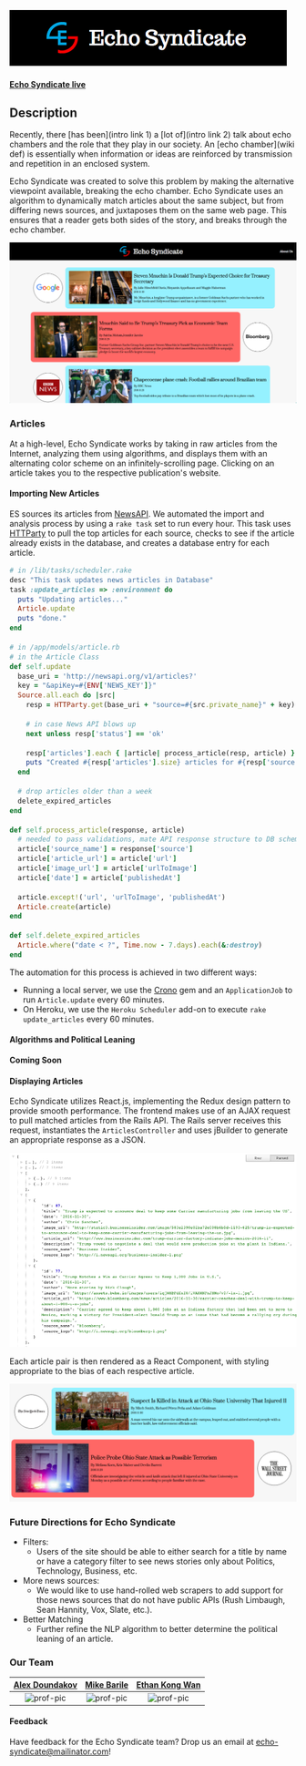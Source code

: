 ![header](/docs/screenshots/header.png)

#### [Echo Syndicate live](www.echosyndicate.com)

## Description

Recently, there [has been](intro link 1) a [lot of](intro link 2) talk about echo chambers and the role that they play in our society. An [echo chamber](wiki def) is essentially when information or ideas are reinforced by transmission and repetition in an enclosed system.

Echo Syndicate was created to solve this problem by making the alternative viewpoint available, breaking the echo chamber. Echo Syndicate uses an algorithm to dynamically match articles about the same subject, but from differing news sources, and juxtaposes them on the same web page. This ensures that a reader gets both sides of the story, and breaks through the echo chamber.

![landing page](docs/screenshots/landing_page.png)

[intro link 1]: https://www.wired.com/2016/06/facebook-embraces-news-feed-echo-chamber/
[intro link 2]: https://www.wired.com/2016/11/filter-bubble-destroying-democracy/
[wiki def]: https://en.wikipedia.org/wiki/Echo_chamber_(media)

### Articles

At a high-level, Echo Syndicate works by taking in raw articles from the Internet, analyzing them using algorithms, and displays them with an alternating color scheme on an infinitely-scrolling page. Clicking on an article takes you to the respective publication's website.


#### Importing New Articles

ES sources its articles from [NewsAPI](www.newsapi.org). We automated the import and analysis process by using a `rake task` set to run every hour. This task uses [HTTParty](https://github.com/jnunemaker/httparty) to pull the top articles for each source, checks to see if the article already exists in the database, and creates a database entry for each article.

```Ruby
# in /lib/tasks/scheduler.rake
desc "This task updates news articles in Database"
task :update_articles => :environment do
  puts "Updating articles..."
  Article.update
  puts "done."
end

# in /app/models/article.rb
# in the Article Class
def self.update
  base_uri = 'http://newsapi.org/v1/articles?'
  key = "&apiKey=#{ENV['NEWS_KEY']}"
  Source.all.each do |src|
    resp = HTTParty.get(base_uri + "source=#{src.private_name}" + key)

    # in case News API blows up
    next unless resp['status'] == 'ok'

    resp['articles'].each { |article| process_article(resp, article) }
    puts "Created #{resp['articles'].size} articles for #{resp['source']}"
  end

  # drop articles older than a week
  delete_expired_articles
end

def self.process_article(response, article)
  # needed to pass validations, mate API response structure to DB schema
  article['source_name'] = response['source']
  article['article_url'] = article['url']
  article['image_url'] = article['urlToImage']
  article['date'] = article['publishedAt']

  article.except!('url', 'urlToImage', 'publishedAt')
  Article.create(article)
end

def self.delete_expired_articles
  Article.where("date < ?", Time.now - 7.days).each(&:destroy)
end
```

The automation for this process is achieved in two different ways:
  - Running a local server, we use the [Crono](www.github.com/plashchynski/crono) gem and an `ApplicationJob` to run `Article.update` every 60 minutes.
  - On Heroku, we use the `Heroku Scheduler` add-on to execute `rake update_articles` every 60 minutes.

#### Algorithms and Political Leaning

**Coming Soon**

#### Displaying Articles

Echo Syndicate utilizes React.js, implementing the Redux design pattern to provide smooth performance. The frontend makes use of an AJAX request to pull matched articles from the Rails API. The Rails server receives this request, instantiates the `ArticlesController` and uses jBuilder to generate an appropriate response as a JSON.

![json screenshot](/docs/screenshots/json.png)

Each article pair is then rendered as a React Component, with styling appropriate to the bias of each respective article.

![article pair](/docs/screenshots/article_match.png)

### Future Directions for Echo Syndicate

  - Filters:
    - Users of the site should be able to either search for a title by name or have a category filter to see news stories only about Politics, Technology, Business, etc.
  - More news sources:
    - We would like to use hand-rolled web scrapers to add support for those news sources that do not have public APIs (Rush Limbaugh, Sean Hannity, Vox, Slate, etc.).
  - Better Matching
    - Further refine the NLP algorithm to better determine the political leaning of an article.


### Our Team

| [Alex Doundakov](www.adoundakov.github.io) | [Mike Barile](wwww.mikebarile.com) | [Ethan Kong Wan](www.github.com/ethankong113)|
|:-------------------------------------------:|:-----------:|:--------------:|
|![prof-pic](http://res.cloudinary.com/adoundakov/image/upload/c_fill,g_face,h_100,w_100/v1479759643/Doundakov_jee5lx.jpg)|![prof-pic](http://res.cloudinary.com/adoundakov/image/upload/c_fill,g_face,w_100/v1480531078/mikeProf_twomwt.jpg)|      ![prof-pic](http://res.cloudinary.com/adoundakov/image/upload/c_fill,g_face,h_100,w_100/v1480531078/ethanProf_uznhzz.jpg)|

#### Feedback

Have feedback for the Echo Syndicate team? Drop us an email at echo-syndicate@mailinator.com!
